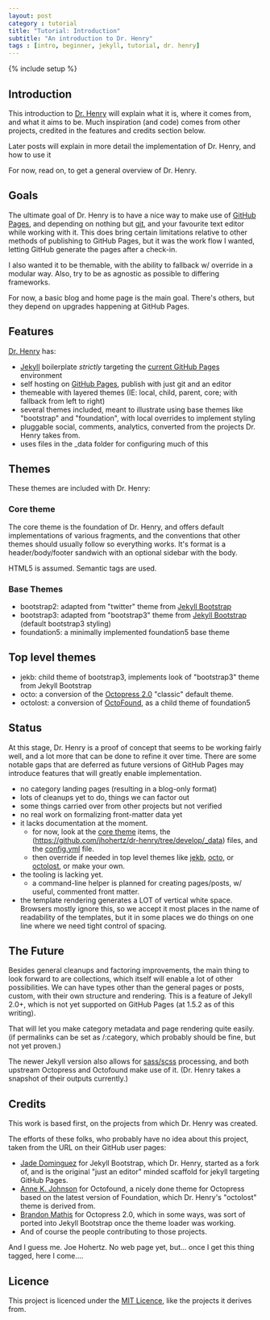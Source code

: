 ```yaml
---
layout: post
category : tutorial
title: "Tutorial: Introduction"
subtitle: "An introduction to Dr. Henry"
tags : [intro, beginner, jekyll, tutorial, dr. henry]
---
```

{% include setup %}

## Introduction

This introduction to [Dr. Henry](https://github.com/jhohertz/dr-henry) will explain what it is, where it comes from, and what it aims to be. Much inspiration (and code) comes from other projects, credited in the features and credits section below.

Later posts will explain in more detail the implementation of Dr. Henry, and how to use it

For now, read on, to get a general overview of Dr. Henry.

<!--fold-->

## Goals

The ultimate goal of Dr. Henry is to have a nice way to make use of [GitHub Pages](https://pages.github.com), and depending on nothing but [git](http://git-scm.com/), and your favourite text editor while working with it. This does bring certain limitations relative to other methods of publishing to GitHub Pages, but it was the work flow I wanted, letting GitHub generate the pages after a check-in.

I also wanted it to be themable, with the ability to fallback w/ override in a modular way. Also, try to be as agnostic as possible to differing frameworks.

For now, a basic blog and home page is the main goal. There's others, but they depend on upgrades happening at GitHub Pages.

## Features

[Dr. Henry](https://github.com/jhohertz/dr-henry) has:

- [Jekyll](http://jekyllrb.com/) boilerplate *strictly* targeting the [current GitHub Pages](https://pages.github.com/versions/) environment
- self hosting on [GitHub Pages](https://pages.github.com/), publish with just git and an editor
- themeable with layered themes (IE: local, child, parent, core; with fallback from left to right)
- several themes included, meant to illustrate using base themes like "bootstrap" and "foundation", with local overrides to implement styling
- pluggable social, comments, analytics, converted from the projects Dr. Henry takes from.
- uses files in the _data folder for configuring much of this

## Themes 

These themes are included with Dr. Henry:

### Core theme

The core theme is the foundation of Dr. Henry, and offers default implementations of various fragments, and the conventions that other themes should usually follow so everything works. It's format is a header/body/footer sandwich with an optional sidebar with the body.

HTML5 is assumed. Semantic tags are used.

### Base Themes

- bootstrap2: adapted from "twitter" theme from [Jekyll Bootstrap](http://jekyllbootstrap.com/)
- bootstrap3: adapted from "bootstrap3" theme from [Jekyll Bootstrap](http://jekyllbootstrap.com/) (default bootstrap3 styling)
- foundation5: a minimally implemented foundation5 base theme

## Top level themes

- jekb: child theme of bootstrap3, implements look of "bootstrap3" theme from Jekyll Bootstrap
- octo: a conversion of the [Octopress 2.0](http://octopress.org) "classic" default theme.
- octolost: a conversion of [OctoFound](https://github.com/annejohnson/octofound), as a child theme of foundation5

## Status

At this stage, Dr. Henry is a proof of concept that seems to be working fairly well, and a lot more that can be done to refine it over time. There are some notable gaps that are deferred as future versions of GitHub Pages may introduce features that will greatly enable implementation.

- no category landing pages (resulting in a blog-only format)
- lots of cleanups yet to do, things we can factor out
- some things carried over from other projects but not verified
- no real work on formalizing front-matter data yet
- it lacks documentation at the moment. 
  - for now, look at the [core theme](https://github.com/jhohertz/dr-henry/tree/develop/_includes/themes/core) items, the (https://github.com/jhohertz/dr-henry/tree/develop/_data) files, and the [config.yml](https://github.com/jhohertz/dr-henry/blob/develop/_config.yml) file.
  - then override if needed in top level themes like [jekb](https://github.com/jhohertz/dr-henry/tree/develop/_includes/themes/jekb), [octo](https://github.com/jhohertz/dr-henry/tree/develop/_includes/themes/octo), or [octolost](https://github.com/jhohertz/dr-henry/tree/develop/_includes/themes/octolost), or make your own.
- the tooling is lacking yet.
  - a command-line helper is planned for creating pages/posts, w/ useful, commented front matter.
- the template rendering generates a LOT of vertical white space. Browsers mostly ignore this, so we accept it most places in the name of readability of the templates, but it in some places we do things on one line where we need tight control of spacing. 

## The Future

Besides general cleanups and factoring improvements, the main thing to look forward to are collections, which itself will enable a lot of other possibilities. We can have types other than the general pages or posts, custom, with their own structure and rendering. This is a feature of Jekyll 2.0+, which is not yet supported on GitHub Pages (at 1.5.2 as of this writing).

That will let you make category metadata and page rendering quite easily. (if permalinks can be set as /:category, which probably should be fine, but not yet proven.)

The newer Jekyll version also allows for [sass/scss](http://sass-lang.com/) processing, and both upstream Octopress and Octofound make use of it. (Dr. Henry takes a snapshot of their outputs currently.)

## Credits

This work is based first, on the projects from which Dr. Henry was created.

The efforts of these folks, who probably have no idea about this project, taken from the URL on their GitHub user pages:

- [Jade Dominguez](http://plusjade.com/) for Jekyll Bootstrap, which Dr. Henry, started as a fork of, and is the original "just an editor" minded scaffold for jekyll targeting GitHub Pages.
- [Anne K. Johnson](http://annekjohnson.com/) for Octofound, a nicely done theme for Octopress based on the latest version of Foundation, which Dr. Henry's "octolost" theme is derived from.
- [Brandon Mathis](http://brandonmathis.com/) for Octopress 2.0, which in some ways, was sort of ported into Jekyll Bootstrap once the theme loader was working.
- And of course the people contributing to those projects.

And I guess me. Joe Hohertz. No web page yet, but... once I get this thing tagged, here I come....

## Licence

This project is licenced under the [MIT Licence](https://github.com/jhohertz/dr-henry/blob/develop/LICENCE.md), like the projects it derives from.

